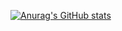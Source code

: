 [![Anurag's GitHub stats](https://github-readme-stats.vercel.app/api?username=marius-2-0)](https://github.com/anuraghazra/github-readme-stats)
